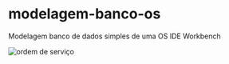 # modelagem-banco-os
Modelagem banco de dados simples de uma OS IDE Workbench

![ordem de serviço](https://github.com/leodario/modelagem-banco-os/assets/6862531/4260adab-e490-48dc-aa13-c5098a97d42d)
